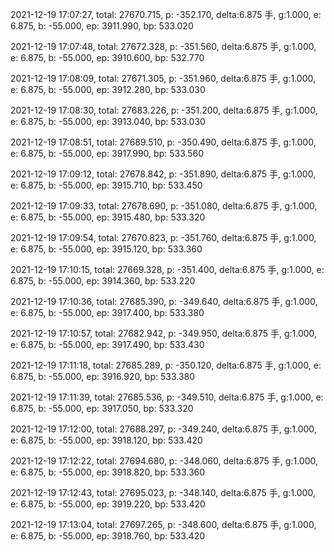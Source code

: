 2021-12-19 17:07:27, total: 27670.715, p: -352.170, delta:6.875 手, g:1.000, e: 6.875, b: -55.000, ep: 3911.990, bp: 533.020

2021-12-19 17:07:48, total: 27672.328, p: -351.560, delta:6.875 手, g:1.000, e: 6.875, b: -55.000, ep: 3910.600, bp: 532.770

2021-12-19 17:08:09, total: 27671.305, p: -351.960, delta:6.875 手, g:1.000, e: 6.875, b: -55.000, ep: 3912.280, bp: 533.030

2021-12-19 17:08:30, total: 27683.226, p: -351.200, delta:6.875 手, g:1.000, e: 6.875, b: -55.000, ep: 3913.040, bp: 533.030

2021-12-19 17:08:51, total: 27689.510, p: -350.490, delta:6.875 手, g:1.000, e: 6.875, b: -55.000, ep: 3917.990, bp: 533.560

2021-12-19 17:09:12, total: 27678.842, p: -351.890, delta:6.875 手, g:1.000, e: 6.875, b: -55.000, ep: 3915.710, bp: 533.450

2021-12-19 17:09:33, total: 27678.690, p: -351.080, delta:6.875 手, g:1.000, e: 6.875, b: -55.000, ep: 3915.480, bp: 533.320

2021-12-19 17:09:54, total: 27670.823, p: -351.760, delta:6.875 手, g:1.000, e: 6.875, b: -55.000, ep: 3915.120, bp: 533.360

2021-12-19 17:10:15, total: 27669.328, p: -351.400, delta:6.875 手, g:1.000, e: 6.875, b: -55.000, ep: 3914.360, bp: 533.220

2021-12-19 17:10:36, total: 27685.390, p: -349.640, delta:6.875 手, g:1.000, e: 6.875, b: -55.000, ep: 3917.400, bp: 533.380

2021-12-19 17:10:57, total: 27682.942, p: -349.950, delta:6.875 手, g:1.000, e: 6.875, b: -55.000, ep: 3917.490, bp: 533.430

2021-12-19 17:11:18, total: 27685.289, p: -350.120, delta:6.875 手, g:1.000, e: 6.875, b: -55.000, ep: 3916.920, bp: 533.380

2021-12-19 17:11:39, total: 27685.536, p: -349.510, delta:6.875 手, g:1.000, e: 6.875, b: -55.000, ep: 3917.050, bp: 533.320

2021-12-19 17:12:00, total: 27688.297, p: -349.240, delta:6.875 手, g:1.000, e: 6.875, b: -55.000, ep: 3918.120, bp: 533.420

2021-12-19 17:12:22, total: 27694.680, p: -348.060, delta:6.875 手, g:1.000, e: 6.875, b: -55.000, ep: 3918.820, bp: 533.360

2021-12-19 17:12:43, total: 27695.023, p: -348.140, delta:6.875 手, g:1.000, e: 6.875, b: -55.000, ep: 3919.220, bp: 533.420

2021-12-19 17:13:04, total: 27697.265, p: -348.600, delta:6.875 手, g:1.000, e: 6.875, b: -55.000, ep: 3918.760, bp: 533.420